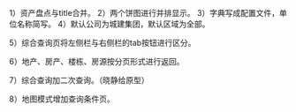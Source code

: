 1）资产盘点与title合并。
2）两个饼图进行并排显示。
3）字典写成配置文件，单位名称简写。
4）默认公司为城建集团，默认区域为全部。

5）综合查询页将左侧栏与右侧栏的tab按钮进行区分。

6）地产、房产、楼栋、房源按分页形式进行返回。

7）综合查询加二次查询。（晓静给原型）

8）地图模式增加查询条件页。